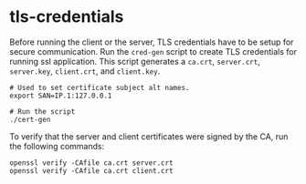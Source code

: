 # tls-credentials

Before running the client or the server, TLS credentials have to be setup for secure communication. Run the `cred-gen` script to create TLS credentials for running ssl application. This script generates a `ca.crt`, `server.crt`, `server.key`, `client.crt`, and `client.key`.

```
# Used to set certificate subject alt names.
export SAN=IP.1:127.0.0.1

# Run the script
./cert-gen
```
To verify that the server and client certificates were signed by the CA, run the following commands:

```
openssl verify -CAfile ca.crt server.crt
openssl verify -CAfile ca.crt client.crt
```
